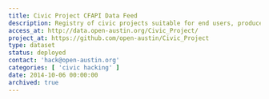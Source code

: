 ```yaml
---
title: Civic Project CFAPI Data Feed
description: Registry of civic projects suitable for end users, produced by Open Austin participants, in CFAPI format.
access_at: http://data.open-austin.org/Civic_Project/
project_at: https://github.com/open-austin/Civic_Project
type: dataset
status: deployed
contact: 'hack@open-austin.org'
categories: [ 'civic hacking' ]
date: 2014-10-06 00:00:00
archived: true
---
```

